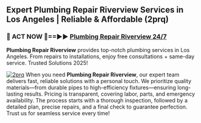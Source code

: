 ## Expert Plumbing Repair Riverview Services in Los Angeles | Reliable & Affordable (2prq)  

<h3>🚿 ACT NOW 🌟==►► <a href="https://tinyurl.com/2ne6vx2x" rel="nofollow">Plumbing Repair Riverview 24/7</a></h3>

**Plumbing Repair Riverview** provides top-notch plumbing services in Los Angeles. From repairs to installations, enjoy free consultations + same-day service. Trusted Solutions 2025!

[![2prq](https://i.imgur.com/4PFF4AK.jpeg)](https://tinyurl.com/2ne6vx2x)
When you need **Plumbing Repair Riverview**, our expert team delivers fast, reliable solutions with a personal touch. We prioritize quality materials—from durable pipes to high-efficiency fixtures—ensuring long-lasting results. Pricing is transparent, covering labor, parts, and emergency availability. The process starts with a thorough inspection, followed by a detailed plan, precise repairs, and a final check to guarantee perfection. Trust us for seamless service every time!